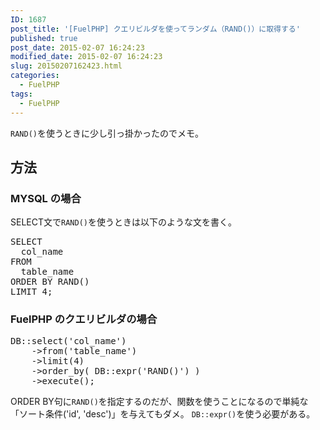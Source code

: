 ```yaml
---
ID: 1687
post_title: '[FuelPHP] クエリビルダを使ってランダム（RAND()）に取得する'
published: true
post_date: 2015-02-07 16:24:23
modified_date: 2015-02-07 16:24:23
slug: 20150207162423.html
categories:
  - FuelPHP
tags:
  - FuelPHP
---
```

<code>RAND()</code>を使うときに少し引っ掛かったのでメモ。
<!--more-->
<h2>方法</h2>
<h3>MYSQL の場合</h3>
SELECT文で<code>RAND()</code>を使うときは以下のような文を書く。
<pre class="prettyprint linenums lang-sql">
SELECT
  col_name 
FROM
  table_name 
ORDER BY RAND() 
LIMIT 4;</pre>

<h3>FuelPHP のクエリビルダの場合</h3>
<pre class="prettyprint linenums lang-php">
DB::select('col_name')
    ->from('table_name')
    ->limit(4)
    ->order_by( DB::expr('RAND()') )
    ->execute();
</pre>
ORDER BY句に<code>RAND()</code>を指定するのだが、関数を使うことになるので単純な「ソート条件('id', 'desc')」を与えてもダメ。
<code>DB::expr()</code>を使う必要がある。